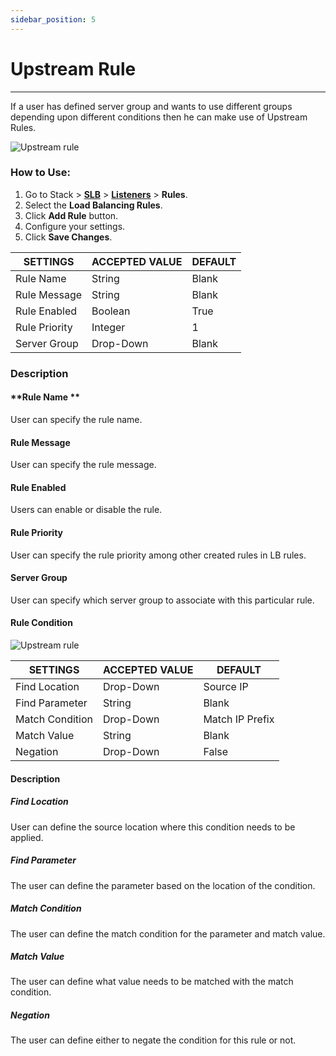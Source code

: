 ```yaml
---
sidebar_position: 5
---
```


# Upstream Rule

---

If a user has defined server group and wants to use different groups depending upon different conditions then he can make use of Upstream Rules.

![Upstream rule](/img/adc/v8/upstream_rule_1.png)

### How to Use:

1. Go to Stack > [**SLB**](../../../adc.md) > [**Listeners**](../listeners.md) > **Rules**.
2. Select the **Load Balancing Rules**.
3. Click **Add Rule** button.
4. Configure your settings. 
5. Click **Save Changes**.

| SETTINGS       | ACCEPTED VALUE | DEFAULT |
|----------------|----------------|---------|
| Rule Name      | String         | Blank   |
| Rule Message   | String         | Blank   |
| Rule Enabled   | Boolean        | True    |
| Rule Priority  | Integer        | 1       |
| Server Group   | Drop-Down      | Blank   |

### Description

#### **Rule Name **

User can specify the rule name.

#### **Rule Message**

User can specify the rule message.

#### **Rule Enabled**

Users can enable or disable the rule.

#### **Rule Priority**

User can specify the rule priority among other created rules in LB rules.

#### **Server Group**

User can specify which server group to associate with this particular rule.

#### **Rule Condition**

![Upstream rule](/img/adc/v8/upstream_rule_2.png)

| SETTINGS        | ACCEPTED VALUE | DEFAULT         |
|-----------------|----------------|-----------------|
| Find Location   | Drop-Down      | Source IP       |
| Find Parameter  | String         | Blank           |
| Match Condition | Drop-Down      | Match IP Prefix |
| Match Value     | String         | Blank           |
| Negation        | Drop-Down      | False           |

#### Description

##### **Find Location**

User can define the source location where this condition needs to be applied.

##### **Find Parameter**

The user can define the parameter based on the location of the condition.

##### **Match Condition**

The user can define the match condition for the parameter and match value.

##### **Match Value**

The user can define what value needs to be matched with the match condition.

##### **Negation**

The user can define either to negate the condition for this rule or not.